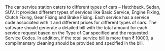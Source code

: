 The car service station caters to different types of cars – Hatchback, Sedan, SUV.
It provides different types of services like Basic Service, Engine Fixing, Clutch Fixing, Gear Fixing and Brake Fixing.
Each service has a service code associated with it and different prices for different types of cars.
The software should generate a detailed bill with the total amount for each service request based on the Type of
Car specified and the requested Service Codes.
In addition, if the total service bill is more than ₹ 10000, a complimentary cleaning should be provided and specified
in the bill.
